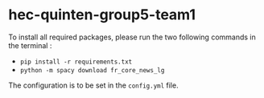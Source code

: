 # hec-quinten-group5-team1
To install all required packages, please run the two following commands in the terminal : 
- `pip install -r requirements.txt`  
- `python -m spacy download fr_core_news_lg`  
  
The configuration is to be set in the `config.yml` file. 